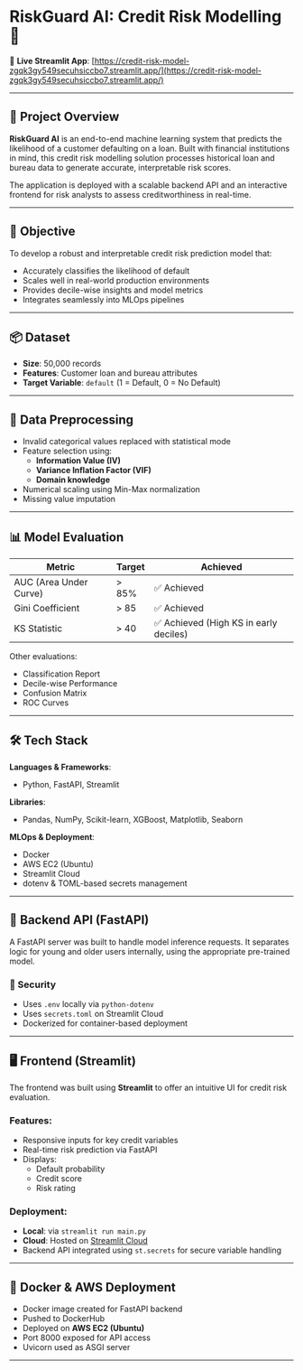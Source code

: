 # RiskGuard AI: Credit Risk Modelling 🚀

🔗 **Live Streamlit App**: [https://credit-risk-model-zgqk3gy549secuhsiccbo7.streamlit.app/](https://credit-risk-model-zgqk3gy549secuhsiccbo7.streamlit.app/)  

---

## 🧠 Project Overview

**RiskGuard AI** is an end-to-end machine learning system that predicts the likelihood of a customer defaulting on a loan. Built with financial institutions in mind, this credit risk modelling solution processes historical loan and bureau data to generate accurate, interpretable risk scores.

The application is deployed with a scalable backend API and an interactive frontend for risk analysts to assess creditworthiness in real-time.

---

## 🎯 Objective

To develop a robust and interpretable credit risk prediction model that:
- Accurately classifies the likelihood of default
- Scales well in real-world production environments
- Provides decile-wise insights and model metrics
- Integrates seamlessly into MLOps pipelines

---

## 📦 Dataset

- **Size**: 50,000 records  
- **Features**: Customer loan and bureau attributes  
- **Target Variable**: `default` (1 = Default, 0 = No Default)

---

## 🧹 Data Preprocessing

- Invalid categorical values replaced with statistical mode
- Feature selection using:
  - **Information Value (IV)**
  - **Variance Inflation Factor (VIF)**
  - **Domain knowledge**
- Numerical scaling using Min-Max normalization
- Missing value imputation

---

## 📊 Model Evaluation

| Metric                  | Target   | Achieved                           |
|-------------------------|----------|------------------------------------|
| AUC (Area Under Curve)  | > 85%    | ✅ Achieved                         |
| Gini Coefficient        | > 85     | ✅ Achieved                         |
| KS Statistic            | > 40     | ✅ Achieved (High KS in early deciles) |

Other evaluations:
- Classification Report
- Decile-wise Performance
- Confusion Matrix
- ROC Curves

---

## 🛠️ Tech Stack

**Languages & Frameworks**:
- Python, FastAPI, Streamlit

**Libraries**:
- Pandas, NumPy, Scikit-learn, XGBoost, Matplotlib, Seaborn

**MLOps & Deployment**:
- Docker
- AWS EC2 (Ubuntu)
- Streamlit Cloud
- dotenv & TOML-based secrets management

---

## 🔧 Backend API (FastAPI)

A FastAPI server was built to handle model inference requests. It separates logic for young and older users internally, using the appropriate pre-trained model.

### 🔐 Security

- Uses `.env` locally via `python-dotenv`
- Uses `secrets.toml` on Streamlit Cloud
- Dockerized for container-based deployment

---

## 🖥️ Frontend (Streamlit)

The frontend was built using **Streamlit** to offer an intuitive UI for credit risk evaluation.

### Features:
- Responsive inputs for key credit variables
- Real-time risk prediction via FastAPI
- Displays:
  - Default probability
  - Credit score
  - Risk rating

### Deployment:
- **Local**: via `streamlit run main.py`
- **Cloud**: Hosted on [Streamlit Cloud](https://credit-risk-model-zgqk3gy549secuhsiccbo7.streamlit.app/)
- Backend API integrated using `st.secrets` for secure variable handling

---

## 🐳 Docker & AWS Deployment

- Docker image created for FastAPI backend
- Pushed to DockerHub
- Deployed on **AWS EC2 (Ubuntu)**
- Port 8000 exposed for API access
- Uvicorn used as ASGI server

---
